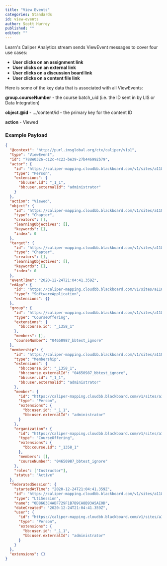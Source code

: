 ```yaml
---
title: "View Events"
categories: Standards
id: view-events
author: Scott Hurrey
published: ""
edited: ""
---
```


<VersioningTracker frontMatter={frontMatter}/>

Learn's Caliper Analytics stream sends ViewEvent messages to cover
four use cases:

- **User clicks on an assignment link**
- **User clicks on an external link**
- **User clicks on a discussion board link**
- **User clicks on a content file link**

Here is some of the key data that is associated with all ViewEvents:

**group.courseNumber** - the course batch_uid (i.e. the ID sent in by LIS or Data Integration)

**object.@id** - …/content/id - the primary key for the content ID

**action** - Viewed

### Example Payload

```json
{
  "@context": "http://purl.imsglobal.org/ctx/caliper/v1p1",
  "type": "ViewEvent",
  "id": "788e0326-c12c-4c23-be39-27b446992b79",
  "actor": {
    "id": "https://caliper-mapping.cloudbb.blackboard.com/v1/sites/a118bba8-5378-4533-899b-8862ac59db03/users/ffc08009f0884c059192bac549e117b2",
    "type": "Person",
    "extensions": {
      "bb:user.id": "_1_1",
      "bb:user.externalId": "administrator"
    }
  },
  "action": "Viewed",
  "object": {
    "id": "https://caliper-mapping.cloudbb.blackboard.com/v1/sites/a118bba8-5378-4533-899b-8862ac59db03/unknown/unknown",
    "type": "Chapter",
    "creators": [],
    "learningObjectives": [],
    "keywords": [],
    "index": 0
  },
  "target": {
    "id": "https://caliper-mapping.cloudbb.blackboard.com/v1/sites/a118bba8-5378-4533-899b-8862ac59db03/unknown/unknown",
    "type": "Chapter",
    "creators": [],
    "learningObjectives": [],
    "keywords": [],
    "index": 0
  },
  "eventTime": "2020-12-24T21:04:41.359Z",
  "edApp": {
    "id": "https://caliper-mapping.cloudbb.blackboard.com/v1/sites/a118bba8-5378-4533-899b-8862ac59db03/applications/learn",
    "type": "SoftwareApplication",
    "extensions": {}
  },
  "group": {
    "id": "https://caliper-mapping.cloudbb.blackboard.com/v1/sites/a118bba8-5378-4533-899b-8862ac59db03/courses/875ab28d354e444a81784e58e44a60b2",
    "type": "CourseOffering",
    "extensions": {
      "bb:course.id": "_1358_1"
    },
    "members": [],
    "courseNumber": "04650987_bbtest_ignore"
  },
  "membership": {
    "id": "https://caliper-mapping.cloudbb.blackboard.com/v1/sites/a118bba8-5378-4533-899b-8862ac59db03/courses/875ab28d354e444a81784e58e44a60b2/members/ffc08009f0884c059192bac549e117b2",
    "type": "Membership",
    "extensions": {
      "bb:course.id": "_1358_1",
      "bb:course.externalId": "04650987_bbtest_ignore",
      "bb:user.id": "_1_1",
      "bb:user.externalId": "administrator"
    },
    "member": {
      "id": "https://caliper-mapping.cloudbb.blackboard.com/v1/sites/a118bba8-5378-4533-899b-8862ac59db03/users/ffc08009f0884c059192bac549e117b2",
      "type": "Person",
      "extensions": {
        "bb:user.id": "_1_1",
        "bb:user.externalId": "administrator"
      }
    },
    "organization": {
      "id": "https://caliper-mapping.cloudbb.blackboard.com/v1/sites/a118bba8-5378-4533-899b-8862ac59db03/courses/875ab28d354e444a81784e58e44a60b2",
      "type": "CourseOffering",
      "extensions": {
        "bb:course.id": "_1358_1"
      },
      "members": [],
      "courseNumber": "04650987_bbtest_ignore"
    },
    "roles": ["Instructor"],
    "status": "Active"
  },
  "federatedSession": {
    "startedAtTime": "2020-12-24T21:04:41.359Z",
    "id": "https://caliper-mapping.cloudbb.blackboard.com/v1/sites/a118bba8-5378-4533-899b-8862ac59db03/sessions/0D8663C4ABF729F1B7B9CA8B93A5AE0D",
    "type": "LtiSession",
    "name": "0D8663C4ABF729F1B7B9CA8B93A5AE0D",
    "dateCreated": "2020-12-24T21:04:41.359Z",
    "user": {
      "id": "https://caliper-mapping.cloudbb.blackboard.com/v1/sites/a118bba8-5378-4533-899b-8862ac59db03/users/ffc08009f0884c059192bac549e117b2",
      "type": "Person",
      "extensions": {
        "bb:user.id": "_1_1",
        "bb:user.externalId": "administrator"
      }
    }
  },
  "extensions": {}
}
```

<AuthorBox frontMatter={frontMatter}/>
